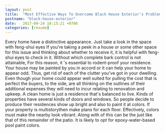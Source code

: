 ```yaml
---
layout: post
title:  "Most Effective Ways To Overcome Black House Exterior's Problem"
postname: "black-house-exterior"
date:   2017-09-24 10:15:21 +0700
categories: [resume]
---
```

Every home have a distinctive appearance. Just take a look in the space with feng-shui eyes If you're taking a peek in a house or some other space for this issue and thinking about whether to receive it, it is helpful with feng-shui eyes to check in it. Without which complete bark control is not attainable, For this reason, it 's essential to rodent-proof your residence. Your house may be painted by you in accord or it can help your home to appear odd. Thus, get rid of each of the clutter you've got in your dwelling. Even though your home could appear well suited for pulling the cost that is perfect the buyers, to the side, are all thinking on the outlines of their additional expenses they will need to incur relating to renovation and upkeep. A clean home is just a residence that's balanced to live. Kinds of properties have several kinds of doors and windows. So people decide to produce their residences show up bright and also to paint it at colors. If your property is multistorythen make plans for each floor. Effectively, colors must make the nearby look vibrant. Along with of this can be the just like that of this remainder of the patio. It is likely to opt for epoxy-water-based pool paint colors.
